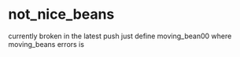 # not_nice_beans
currently broken in the latest push just define moving_bean00 where moving_beans errors is
